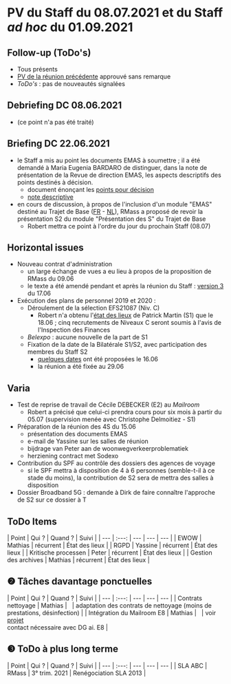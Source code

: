 <link rel="stylesheet" href="https://newdevprojects.github.io/S2/S2.css">
<link rel="stylesheet" href="S2.css">

# PV du Staff du 08.07.2021 et du Staff *ad hoc* du 01.09.2021  

## Follow-up (ToDo's)

* Tous présents
* [PV de la réunion précédente](http://simp.ly/p/jR9RVB) approuvé sans remarque
* *ToDo's* : pas de nouveautés signalées

## Debriefing DC 08.06.2021

* (ce point n'a pas été traité)

## Briefing DC 22.06.2021

* le Staff a mis au point les documents EMAS à soumettre ; il a été demandé à Maria Eugenia BARDARO de distinguer, dans la note de présentation de la Revue de direction EMAS, les aspects descriptifs des points destinés à décision.
    * document énonçant les [points pour décision](1_points_soumis_pour_decision_au_CD_20210622.pdf)
    * [note descriptive](2_Note_Revue_direction_EMAS_2020.pdf)
* en cours de discussion, à propos de l'inclusion d'un module "EMAS" destiné au Trajet de Base ([FR](https://newdevprojects.github.io/S2/Staff_20210603/EMAS_Fiche_accueil_FR.pdf) - [NL](https://newdevprojects.github.io/S2/Staff_20210603/EMAS_Fiche_accueil_NL.pdf)), RMass a proposé de revoir la présentation S2 du module "Présentation des S" du Trajet de Base
    * Robert mettra ce point à l'ordre du jour du prochain Staff (08.07)

## Horizontal issues

* Nouveau contrat d'administration
    * un large échange de vues a eu lieu à propos de la proposition de RMass du 09.06
    * le texte a été amendé pendant et après la réunion du Staff : [version 3](bestuursovereenkomstversie3_1706.docx) du 17.06 
* Exécution des plans de personnel 2019 et 2020 :
    * Déroulement de la sélection EFS21087 (Niv. C)
        * Robert n'a obtenu l'[état des lieux](Deroulement_EFS21087_QuickWin_NivC.pdf) de Patrick Martin (S1) que le 18.06 ; cinq recrutements de Niveaux C seront soumis à l'avis de l'Inspection des Finances
    * *Belexpo* : aucune nouvelle de la part de S1
    * Fixation de la date de la Bilatérale S1/S2, avec participation des membres du Staff S2
        * [quelques dates](Dates_Bilaterale_S1-S2.pdf) ont été proposées le 16.06
        * la réunion a été fixée au 29.06

## Varia

* Test de reprise de travail de Cécile DEBECKER (E2) au *Mailroom*
    * Robert a précisé que celui-ci prendra cours pour six mois à partir du 05.07 (supervision menée avec Christophe Delmoitiez - S1)
* Préparation de la réunion des 4S du 15.06
    * présentation des documents EMAS
    * e-mail de Yassine sur les salles de réunion
    * bijdrage van Peter aan de woonwegverkeerproblematiek
    * herziening contract met Sodexo
* Contribution du SPF au contrôle des dossiers des agences de voyage
    * si le SPF mettra à disposition de 4 à 6 personnes (semble-t-il à ce stade du moins), la contribution de S2 sera de mettra des salles à disposition
* Dossier Broadband 5G : demande à Dirk de faire connaître l'approche de S2 sur ce dossier à T

## ToDo Items

| Point | Qui ? | Quand ? | Suivi |
| --- | :---: | --- | --- | --- |
| EWOW | Mathias | récurrent | &Eacute;tat des lieux |
| RGPD | Yassine | récurrent | &Eacute;tat des lieux |
| Kritische processen | Peter | récurrent | &Eacute;tat des lieux |
| Gestion des archives | Mathias | récurrent | &Eacute;tat des lieux |

## &#10103; Tâches davantage ponctuelles

| Point | Qui ? | Quand ? | Suivi |
| --- | :---: | --- | --- | --- |
| Contrats nettoyage | Mathias | &nbsp; | adaptation des contrats de nettoyage (moins de prestations, désinfection) |
| Intégration du Mailroom E8 | Mathias | &nbsp; | voir [projet](https://newdevprojects.github.io/S2/Staff_20210204/Nota_verzendingsdienst_E8.pdf)<br>contact nécessaire avec DG ai. E8 |

## &#10104; ToDo à plus long terme

| Point | Qui ? | Quand ? | Suivi |
| --- | :---: | --- | --- | --- |
| SLA ABC | RMass | 3° trim. 2021 | Renégociation SLA 2013 |

